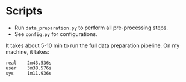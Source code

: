 # Scripts

   * Run `data_preparation.py` to perform all pre-processing steps.
   * See `config.py` for configurations.

It takes about 5-10 min to run the full data preparation pipeline.
On my machine, it takes:

```
real    2m43.536s
user    3m38.576s
sys     1m11.936s
```
